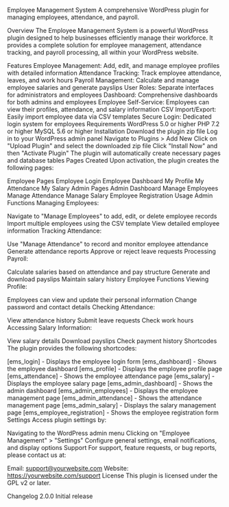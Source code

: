 Employee Management System
A comprehensive WordPress plugin for managing employees, attendance, and payroll.

Overview
The Employee Management System is a powerful WordPress plugin designed to help businesses efficiently manage their workforce. It provides a complete solution for employee management, attendance tracking, and payroll processing, all within your WordPress website.

Features
Employee Management: Add, edit, and manage employee profiles with detailed information
Attendance Tracking: Track employee attendance, leaves, and work hours
Payroll Management: Calculate and manage employee salaries and generate payslips
User Roles: Separate interfaces for administrators and employees
Dashboard: Comprehensive dashboards for both admins and employees
Employee Self-Service: Employees can view their profiles, attendance, and salary information
CSV Import/Export: Easily import employee data via CSV templates
Secure Login: Dedicated login system for employees
Requirements
WordPress 5.0 or higher
PHP 7.2 or higher
MySQL 5.6 or higher
Installation
Download the plugin zip file
Log in to your WordPress admin panel
Navigate to Plugins > Add New
Click on "Upload Plugin" and select the downloaded zip file
Click "Install Now" and then "Activate Plugin"
The plugin will automatically create necessary pages and database tables
Pages Created
Upon activation, the plugin creates the following pages:

Employee Pages
Employee Login
Employee Dashboard
My Profile
My Attendance
My Salary
Admin Pages
Admin Dashboard
Manage Employees
Manage Attendance
Manage Salary
Employee Registration
Usage
Admin Functions
Managing Employees:

Navigate to "Manage Employees" to add, edit, or delete employee records
Import multiple employees using the CSV template
View detailed employee information
Tracking Attendance:

Use "Manage Attendance" to record and monitor employee attendance
Generate attendance reports
Approve or reject leave requests
Processing Payroll:

Calculate salaries based on attendance and pay structure
Generate and download payslips
Maintain salary history
Employee Functions
Viewing Profile:

Employees can view and update their personal information
Change password and contact details
Checking Attendance:

View attendance history
Submit leave requests
Check work hours
Accessing Salary Information:

View salary details
Download payslips
Check payment history
Shortcodes
The plugin provides the following shortcodes:

[ems_login] - Displays the employee login form
[ems_dashboard] - Shows the employee dashboard
[ems_profile] - Displays the employee profile page
[ems_attendance] - Shows the employee attendance page
[ems_salary] - Displays the employee salary page
[ems_admin_dashboard] - Shows the admin dashboard
[ems_admin_employees] - Displays the employee management page
[ems_admin_attendance] - Shows the attendance management page
[ems_admin_salary] - Displays the salary management page
[ems_employee_registration] - Shows the employee registration form
Settings
Access plugin settings by:

Navigating to the WordPress admin menu
Clicking on "Employee Management" > "Settings"
Configure general settings, email notifications, and display options
Support
For support, feature requests, or bug reports, please contact us at:

Email: support@yourwebsite.com
Website: https://yourwebsite.com/support
License
This plugin is licensed under the GPL v2 or later.

Changelog
2.0.0
Initial release
